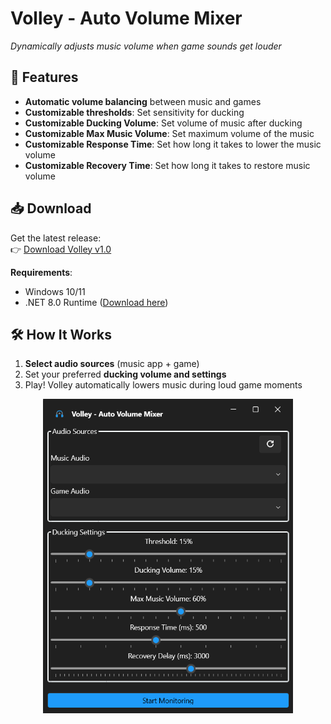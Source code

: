 # Volley - Auto Volume Mixer

*Dynamically adjusts music volume when game sounds get louder*

## 🎯 Features
- **Automatic volume balancing** between music and games  
- **Customizable thresholds**: Set sensitivity for ducking  
- **Customizable Ducking Volume**: Set volume of music after ducking  
- **Customizable Max Music Volume**: Set maximum volume of the music  
- **Customizable Response Time**: Set how long it takes to lower the music volume  
- **Customizable Recovery Time**: Set how long it takes to restore music volume  

## 📥 Download  
Get the latest release:  
👉 [Download Volley v1.0](https://github.com/ANOOBALSA/Volley/releases/latest)  

**Requirements**:  
- Windows 10/11  
- .NET 8.0 Runtime ([Download here](https://dotnet.microsoft.com/download))  

## 🛠️ How It Works  
1. **Select audio sources** (music app + game)  
2. Set your preferred **ducking volume and settings**  
3. Play! Volley automatically lowers music during loud game moments  

<div align="center">
  <img src="Screenshot.png" alt="Volley Screenshot" width="400" />
</div>

